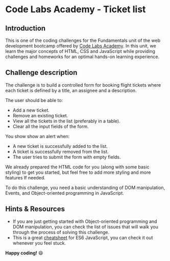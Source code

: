 # Code Labs Academy - Ticket list

## Introduction

This is one of the coding challenges for the Fundamentals unit of the web development bootcamp offered by [Code Labs Academy](https://codelabsacademy.com/). In this unit, we learn the major concepts of HTML, CSS and JavaScript while providing challenges and homeworks for an optimal hands-on learning experience.

## Challenge description

The challenge is to build a controlled form for booking flight tickets where each ticket is defined by a title, an assignee and a description.

The user should be able to:

- Add a new ticket.
- Remove an existing ticket.
- View all the tickets in the list (preferably in a table).
- Clear all the input fields of the form.

You show show an alert when:

- A new ticket is successfully added to the list.
- A ticket is successfully removed from the list.
- The user tries to submit the form with empty fields.

We already prepared the HTML code for you (along with some basic styling) to get you started, but feel free to add more styling and more features If needed.

To do this challenge, you need a basic understanding of DOM manipulation, Events, and Object-oriented programming in JavaScript.

## Hints & Resources

- If you are just getting started with Object-oriented programming and DOM manipulation, you can check the list of issues that will walk you through the process of solving this challenge.
- This is a great [cheatsheet](https://devhints.io/es6) for ES6 JavaScript, you can check it out whenever you feel stuck.

**Happy coding!** 😄
